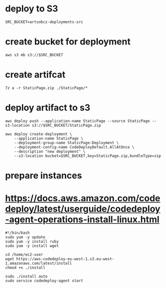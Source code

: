 # deploy to S3
`SRC_BUCKET=artsobcz-deployments-src`

# create bucket for deployment
`aws s3 mb s3://$SRC_BUCKET`

# create artifcat
`7z a -r StaticPage.zip ./StaticPage/*`

# deploy artifact to s3
`aws deploy push --application-name StaticPage --source StaticPage --s3-location s3://$SRC_BUCKET/StaticPage.zip`

```
aws deploy create-deployment \
    --application-name StaticPage \
    --deployment-group-name StaticPage-Deployment \
    --deployment-config-name CodeDeployDefault.AllAtOnce \
    --description "new deployment" \
    --s3-location bucket=$SRC_BUCKET,key=StaticPage.zip,bundleType=zip
```


# prepare instances
# https://docs.aws.amazon.com/codedeploy/latest/userguide/codedeploy-agent-operations-install-linux.html

```
#!/bin/bash
sudo yum -y update
sudo yum -y install ruby
sudo yum -y install wget

cd /home/ec2-user
wget https://aws-codedeploy-eu-west-1.s3.eu-west-1.amazonaws.com/latest/install
chmod +x ./install

sudo ./install auto
sudo service codedeploy-agent start

```